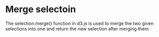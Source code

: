 
# Merge selectoin
The selection.merge() function in d3.js is used to merge the two given
selections into one and return the new selection after merging them. 


